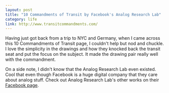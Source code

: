 ```yaml
---
layout: post
title: "10 Commandments of Transit by Facebook's Analog Research Lab"
category: life
link: http://www.transitcommandments.com/
---
```


Having just got back from a trip to NYC and Germany, when I came across this 10 Commandments of Transit page, I couldn't help but nod and chuckle. I love the simplicity in the drawings and how they knocked back the transit seat and put the focus on the subject. It made the drawing pair really well with the commandment.

On a side note, I didn't know that the Analog Research Lab even existed. Cool that even though Facebook is a huge digital company that they care about analog stuff. Check out Analog Research Lab's other works on their [Facebook page](https://www.facebook.com/analoglab).
